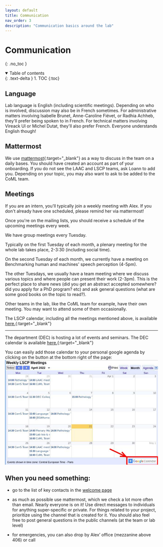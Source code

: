 ```yaml
---
layout: default
title: Communication
nav_order: 3
description: "Communication basics around the lab"
---
```


# Communication
{: .no_toc }

<details open markdown="block">
  <summary>
    Table of contents
  </summary>
  {: .text-delta }
1. TOC
{:toc}
</details>

## Language

Lab language is English (including scientific meetings).
Depending on who is involved, discussion may also be in French sometimes. For administrative matters involving Isabelle Brunet, Anne-Caroline Fiévet, or Radhia Achheb, they'll prefer being spoken to in French. For technical matters involving Vireack Ul or Michel Dutat, they'll also prefer French. Everyone understands English though!

## Mattermost

We use [mattermost](https://mattermost.cognitive-ml.fr/laac/){:target="_blank"} as a way to discuss in the team on a daily bases. You should have created an account as part of your onboarding. If you do not see the LAAC and LSCP teams, ask Loann to add you. Depending on your topic, you may also want to ask to be added to the CoML team.

## Meetings

If you are an intern, you'll typically join a weekly meeting with Alex. If you don't already have one scheduled, please remind her via mattermost!

Once you're on the mailing lists, you should receive a schedule of the upcoming meetings every week.

We have group meetings every Tuesday.

Typically on the first Tuesday of each month, a plenary meeting for the whole lab takes place, 2-3:30 (including social time).

On the second Tuesday of each month, we currently have a meeting on Benchmarking human and machines' speech perception (4-5pm). 

The other Tuesdays, we usually have a team meeting where we discuss various topics and where people can present their work (2-3pm). This is the perfect place to share news (did you get an abstract accepted somewhere? did you apply for a PhD program? etc) and ask general questions (what are some good books on the topic to read?).


Other teams in the lab, like the CoML team for example, have their own meeting. You may want to attend some of them occasionally.

The LSCP calendar, including all the meetings mentioned above, is available [here.](https://calendar.google.com/calendar/embed?src=vsvnk7q30d9h9lj866g25m98ok%40group.calendar.google.com&ctz=Europe%2FParis){:target="_blank"}

---

The department (DEC) is hosting a lot of events and seminars. The DEC calendar is available [here.](https://calendar.google.com/calendar/embed?src=07im0e9urm3sh8tlmoeqde2drk%40group.calendar.google.com&ctz=Europe%2FParis){:target="_blank"}

You can easily add those calendar to your personal google agenda by clicking on the button at the bottom right of the page:
![add calendars to your google agenda](../ressources/img/add-calendar-google.jpg)

## When you need something:

- go to the list of key contacts in the [welcome page](../index.md)

- as much as possible use mattermost, which we check a lot more often than email. Nearly everyone is on it! Use direct messages to individuals for anything super-specific or private. For things related to your project, prioritize using the channel that is created for it. You should also feel free to post general questions in the public channels (at the team or lab level)

- for emergencies, you can also drop by Alex’ office (mezzanine above 406) or call